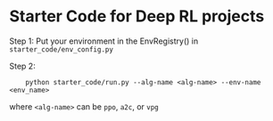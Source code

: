 # Starter Code for Deep RL projects

Step 1: Put your environment in the EnvRegistry() in `starter_code/env_config.py`

Step 2:
```
    python starter_code/run.py --alg-name <alg-name> --env-name <env_name>
```

where `<alg-name>` can be `ppo`, `a2c`, or `vpg`
